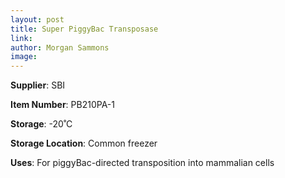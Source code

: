 ```yaml
---
layout: post 
title: Super PiggyBac Transposase
link: 
author: Morgan Sammons
image: 
---
```


**Supplier**: SBI

**Item Number**: PB210PA-1

**Storage**: -20˚C

**Storage Location**: Common freezer

**Uses**: For piggyBac-directed transposition into mammalian cells






